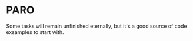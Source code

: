 # PARO

Some tasks will remain unfinished eternally, but it's a good source of code exsamples to start with.
